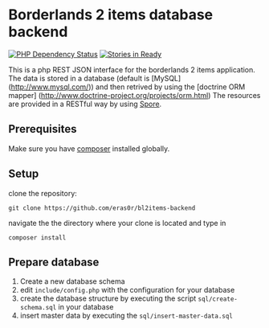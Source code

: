 # Borderlands 2 items database backend

[![PHP Dependency Status](https://www.versioneye.com/user/projects/5453bcf922b4fbef21000116/badge.svg?style=flat)](https://www.versioneye.com/user/projects/5453bcf922b4fbef21000116)
[![Stories in Ready](https://badge.waffle.io/eras0r/bl2items-backend.png?label=ready&title=Ready)](https://waffle.io/eras0r/bl2items-backend)

This is a php REST JSON interface for the borderlands 2 items application.
The data is stored in a database (default is [MySQL] (http://www.mysql.com/)) and then retrived by using the [doctrine ORM mapper] (http://www.doctrine-project.org/projects/orm.html)
The resources are provided in a RESTful way by using  [Spore](https://github.com/dannykopping/spore).

## Prerequisites
Make sure you have [composer](http://getcomposer.org/) installed globally.

## Setup
clone the repository:
```
git clone https://github.com/eras0r/bl2items-backend
```
navigate the the directory where your clone is located and type in 
```
composer install
```

## Prepare database
1. Create a new database schema
2. edit `include/config.php` with the configuration for your database
3. create the database structure by executing the script `sql/create-schema.sql` in your database
4. insert master data by executing the `sql/insert-master-data.sql`
